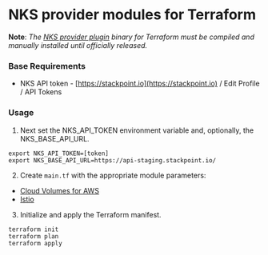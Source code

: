 # NKS provider modules for Terraform

**Note**: _The [NKS provider plugin](https://github.com/StackPointCloud/terraform-provider-nks) binary for Terraform must be compiled and manually installed until officially released._

### Base Requirements

* NKS API token - [https://stackpoint.io](https://stackpoint.io) / Edit Profile / API Tokens

### Usage

1. Next set the NKS_API_TOKEN environment variable and, optionally, the NKS_BASE_API_URL.

```
export NKS_API_TOKEN=[token]
export NKS_BASE_API_URL=https://api-staging.stackpoint.io/
```

2. Create `main.tf` with the appropriate module parameters:

* [Cloud Volumes for AWS](https://github.com/StackPointCloud/tf_nks_tests/tree/master/cvs_aws)
* [Istio](https://github.com/StackPointCloud/tf_nks_tests/tree/master/istio)

3. Initialize and apply the Terraform manifest.

```
terraform init
terraform plan
terraform apply
```
